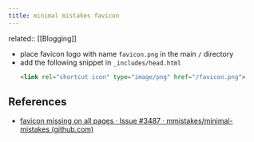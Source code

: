 ```yaml
---
title: minimal mistakes favicon
---
```

related:: [[Blogging]]

- place favicon logo with name `favicon.png` in the main `/` directory
- add the following snippet in `_includes/head.html`
	```html
	<link rel="shortcut icon" type="image/png" href="/favicon.png">
	```

## References
- [favicon missing on all pages · Issue #3487 · mmistakes/minimal-mistakes (github.com)](https://github.com/mmistakes/minimal-mistakes/issues/3487)